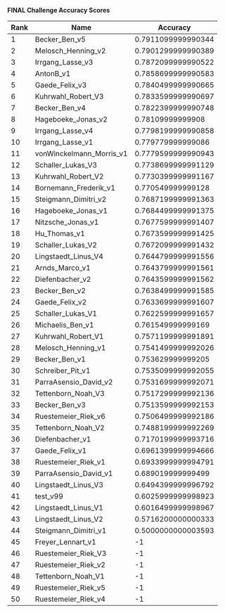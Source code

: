 **FINAL Challenge Accuracy Scores**



|Rank|Name|Accuracy|
|----|-----|---|
|1|Becker_Ben_v5|0.7911099999990344|
|2|Melosch_Henning_v2|0.7901299999990389|
|3|Irrgang_Lasse_v3|0.7872099999990522|
|4|AntonB_v1|0.7858699999990583|
|5|Gaede_Felix_v3|0.7840499999990665|
|6|Kuhrwahl_Robert_V3|0.7833599999990697|
|7|Becker_Ben_v4|0.7822399999990748|
|8|Hageboeke_Jonas_v2|0.78109999999908|
|9|Irrgang_Lasse_v4|0.7798199999990858|
|10|Irrgang_Lasse_v1|0.779779999999086|
|11|vonWinckelmann_Morris_v1|0.7779599999990943|
|12|Schaller_Lukas_V3|0.7738699999991129|
|13|Kuhrwahl_Robert_V2|0.7730399999991167|
|14|Bornemann_Frederik_v1|0.770549999999128|
|15|Steigmann_Dimitri_v2|0.7687199999991363|
|16|Hageboeke_Jonas_v1|0.7684499999991375|
|17|Nitzsche_Jonas_v1|0.7677599999991407|
|18|Hu_Thomas_v1|0.7673599999991425|
|19|Schaller_Lukas_V2|0.7672099999991432|
|20|Lingstaedt_Linus_V4|0.7644799999991556|
|21|Arnds_Marco_v1|0.7643799999991561|
|22|Diefenbacher_v2|0.7643599999991562|
|23|Becker_Ben_v2|0.7638499999991585|
|24|Gaede_Felix_v2|0.7633699999991607|
|25|Schaller_Lukas_V1|0.7622599999991657|
|26|Michaelis_Ben_v1|0.761549999999169|
|27|Kuhrwahl_Robert_V1|0.7571199999991891|
|28|Melosch_Henning_v1|0.7541499999992026|
|29|Becker_Ben_v1|0.753629999999205|
|30|Schreiber_Pit_v1|0.7535099999992055|
|31|ParraAsensio_David_v2|0.7531699999992071|
|32|Tettenborn_Noah_V3|0.7517299999992136|
|33|Becker_Ben_v3|0.7513599999992153|
|34|Ruestemeier_Riek_v6|0.7506499999992186|
|35|Tettenborn_Noah_V2|0.7488199999992269|
|36|Diefenbacher_v1|0.7170199999993716|
|37|Gaede_Felix_v1|0.6961399999994666|
|38|Ruestemeier_Riek_v1|0.6933999999994791|
|39|ParraAsensio_David_v1|0.689019999999499|
|40|Lingstaedt_Linus_V3|0.6494399999996792|
|41|test_v99|0.6025999999998923|
|42|Lingstaedt_Linus_V1|0.6016499999998967|
|43|Lingstaedt_Linus_V2|0.5716200000000333|
|44|Steigmann_Dimitri_v1|0.5000000000003593|
|45|Freyer_Lennart_v1|-1|
|46|Ruestemeier_Riek_V3|-1|
|47|Ruestemeier_Riek_v2|-1|
|48|Tettenborn_Noah_V1|-1|
|49|Ruestemeier_Riek_v5|-1|
|50|Ruestemeier_Riek_v4|-1|
